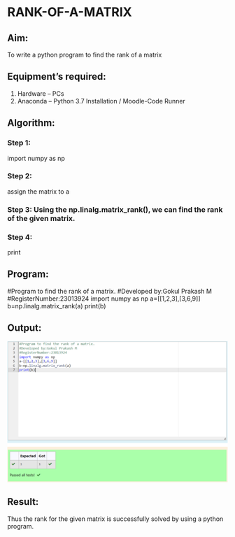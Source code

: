 # RANK-OF-A-MATRIX
## Aim:
To write a python program to find the rank of a matrix
## Equipment’s required:
1. 	Hardware – PCs
2. 	Anaconda – Python 3.7 Installation / Moodle-Code Runner
## Algorithm:
### Step 1: 
import numpy as np
### Step 2: 
assign the matrix to a
### Step 3: Using the np.linalg.matrix_rank(), we can find the rank of the given matrix.
### Step 4: 
print
## Program:
#Program to find the rank of a matrix.
#Developed by:Gokul Prakash M
#RegisterNumber:23013924
import numpy as np
a=[[1,2,3],[3,6,9]]
b=np.linalg.matrix_rank(a)
print(b)
## Output:
![Alt text](<Screenshot 2023-11-24 125604.png>)
## Result:
Thus the rank for the given matrix is successfully solved by  using a python program.

